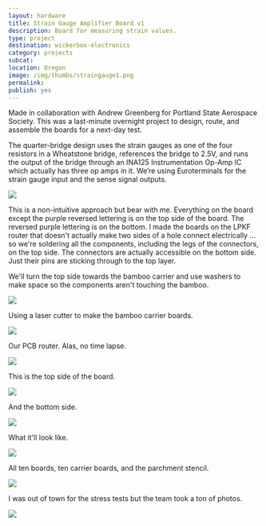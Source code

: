 ```yaml
---
layout: hardware
title: Strain Gauge Amplifier Board v1
description: Board for measuring strain values.
type: project
destination: wickerbox-electronics
category: projects
subcat: 
location: Oregon
image: /img/thumbs/straingauge1.png
permalink: 
publish: yes
---
```


Made in collaboration with Andrew Greenberg for Portland State Aerospace Society. This was a last-minute overnight project to design, route, and assemble the boards for a next-day test.

The quarter-bridge design uses the strain gauges as one of the four resistors in a Wheatstone bridge, references the bridge to 2.5V, and runs the output of the bridge through an INA125 Instrumentation Op-Amp IC which actually has three op amps in it. We’re using Euroterminals for the strain gauge input and the sense signal outputs.

<img src="https://jenner.smugmug.com/Strain-Gauge-Boards/i-JjcKzPd/0/O/gaugesch.png">

This is a non-intuitive approach but bear with me. Everything on the board except the purple reversed lettering is on the top side of the board. The reversed purple lettering is on the bottom. I made the boards on the LPKF router that doesn't actually make two sides of a hole connect electrically ... so we're soldering all the components, including the legs of the connectors, on the top side. The connectors are actually accessible on the bottom side. Just their pins are sticking through to the top layer. 

We'll turn the top side towards the bamboo carrier and use washers to make space so the components aren't touching the bamboo. 

<img src="https://jenner.smugmug.com/Strain-Gauge-Boards/i-qg7kmSg/0/O/gaugebrd.png">

Using a laser cutter to make the bamboo carrier boards.

<img src="https://jenner.smugmug.com/Strain-Gauge-Boards/i-N7t4TPj/0/O/C.png">

Our PCB router. Alas, no time lapse.

<img src="https://jenner.smugmug.com/Strain-Gauge-Boards/i-knQz7dk/0/O/D.png">

This is the top side of the board.

<img src="https://jenner.smugmug.com/Strain-Gauge-Boards/i-8QB5zrh/0/O/E.png">

And the bottom side.

<img src="https://jenner.smugmug.com/Strain-Gauge-Boards/i-3WXfQ5s/0/O/F.png">

What it'll look like.

<img src="https://jenner.smugmug.com/Strain-Gauge-Boards/i-dKpjGRR/0/O/G.png">

All ten boards, ten carrier boards, and the parchment stencil. 

<img src="https://jenner.smugmug.com/Strain-Gauge-Boards/i-xCFMt2m/0/O/H.png">

I was out of town for the stress tests but the team took a ton of photos. 

<img src="https://jenner.smugmug.com/Strain-Gauge-Boards/i-x59w7R7/0/O/gaugeinuse.png">

